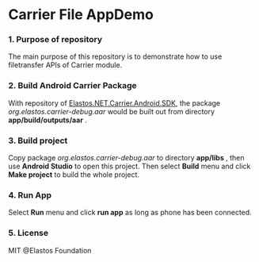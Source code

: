 # Carrier File AppDemo

### 1. Purpose of repository
The main purpose of this repository is to demonstrate how to use filetransfer APIs of Carrier module.

### 2.  Build Android Carrier Package
With repository of [Elastos.NET.Carrier.Android.SDK](https://github.com/elastos/Elastos.NET.Carrier.Android.SDK),  the package *org.elastos.carrier-debug.aar*  would be built out from directory **app/build/outputs/aar** .


### 3.  Build project

Copy package *org.elastos.carrier-debug.aar* to directory **app/libs** , then use **Android Studio** to open this project. Then select **Build** menu and click **Make project** to build the whole project.

### 4. Run App

Select **Run** menu and click **run app** as long as phone has been connected.

### 5. License
MIT @Elastos Foundation



